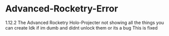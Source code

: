 # Advanced-Rocketry-Error
1.12.2 The Advanced Rocketry Holo-Projecter not showing all the things you can create Idk if im dumb and didnt unlock them or its a bug
This is fixed
